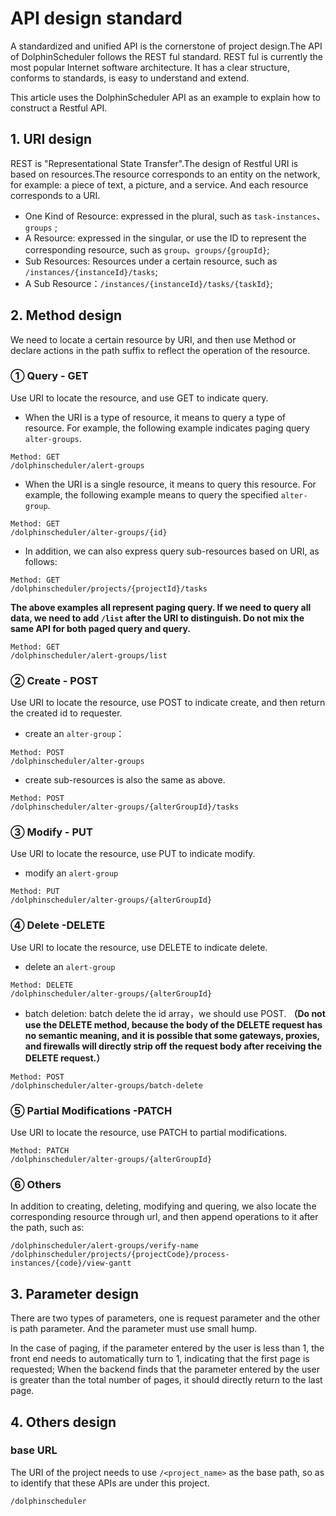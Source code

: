 # API design standard

A standardized and unified API is the cornerstone of project design.The API of DolphinScheduler follows the REST ful standard. REST ful is currently the most popular Internet software architecture. It has a clear structure, conforms to standards, is easy to understand and extend.

This article uses the DolphinScheduler API as an example to explain how to construct a Restful API.

## 1. URI design

REST is "Representational State Transfer".The design of Restful URI is based on resources.The resource corresponds to an entity on the network, for example: a piece of text, a picture, and a service. And each resource corresponds to a URI.

+ One Kind of Resource: expressed in the plural, such as `task-instances`、`groups` ;
+ A Resource: expressed in the singular, or use the ID to represent the corresponding resource, such as `group`、`groups/{groupId}`;
+ Sub Resources: Resources under a certain resource, such as `/instances/{instanceId}/tasks`;
+ A Sub Resource：`/instances/{instanceId}/tasks/{taskId}`;

## 2. Method design

We need to locate a certain resource by URI, and then use Method or declare actions in the path suffix to reflect the operation of the resource.

### ① Query - GET

Use URI to locate the resource, and use GET to indicate query.

+ When the URI is a type of resource, it means to query a type of resource. For example, the following example indicates paging query `alter-groups`.

```
Method: GET
/dolphinscheduler/alert-groups
```

+ When the URI is a single resource, it means to query this resource. For example, the following example means to query the specified `alter-group`.

```
Method: GET
/dolphinscheduler/alter-groups/{id}
```

+ In addition, we can also express query sub-resources based on URI, as follows:

```
Method: GET
/dolphinscheduler/projects/{projectId}/tasks
```

**The above examples all represent paging query. If we need to query all data, we need to add `/list` after the URI to distinguish. Do not mix the same API for both paged query and query.**

```
Method: GET
/dolphinscheduler/alert-groups/list
```

### ② Create - POST

Use URI to locate the resource, use POST to indicate create, and then return the created id to requester.

+ create an `alter-group`：

```
Method: POST
/dolphinscheduler/alter-groups
```

+ create sub-resources is also the same as above.

```
Method: POST
/dolphinscheduler/alter-groups/{alterGroupId}/tasks
```

### ③ Modify - PUT

Use URI to locate the resource, use PUT to indicate modify.
+ modify an `alert-group`

```
Method: PUT
/dolphinscheduler/alter-groups/{alterGroupId}
```

### ④ Delete -DELETE

Use URI to locate the resource, use DELETE to indicate delete.

+ delete an `alert-group`

```
Method: DELETE
/dolphinscheduler/alter-groups/{alterGroupId}
```

+ batch deletion: batch delete the id array，we should use POST. **（Do not use the DELETE method, because the body of the DELETE request has no semantic meaning, and it is possible that some gateways, proxies, and firewalls will directly strip off the request body after receiving the DELETE request.）**

```
Method: POST
/dolphinscheduler/alter-groups/batch-delete
```

### ⑤ Partial Modifications -PATCH

Use URI to locate the resource, use PATCH to partial modifications.

```
Method: PATCH
/dolphinscheduler/alter-groups/{alterGroupId}
```

### ⑥ Others

In addition to creating, deleting, modifying and quering, we also locate the corresponding resource through url, and then append operations to it after the path, such as:

```
/dolphinscheduler/alert-groups/verify-name
/dolphinscheduler/projects/{projectCode}/process-instances/{code}/view-gantt
```

## 3. Parameter design

There are two types of parameters, one is request parameter and the other is path parameter. And the parameter must use small hump.

In the case of paging, if the parameter entered by the user is less than 1, the front end needs to automatically turn to 1, indicating that the first page is requested; When the backend finds that the parameter entered by the user is greater than the total number of pages, it should directly return to the last page.

## 4. Others design

### base URL

The URI of the project needs to use `/<project_name>` as the base path, so as to identify that these APIs are under this project.

```
/dolphinscheduler
```

